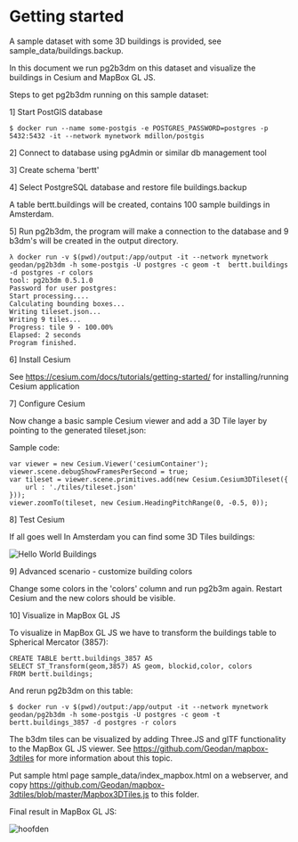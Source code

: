 # Getting started 

A sample dataset with some 3D buildings is provided, see sample_data/buildings.backup.

In this document we run pg2b3dm on this dataset and visualize the buildings in Cesium and MapBox GL JS.

Steps to get pg2b3dm running on this sample dataset:

1] Start PostGIS database

```
$ docker run --name some-postgis -e POSTGRES_PASSWORD=postgres -p 5432:5432 -it --network mynetwork mdillon/postgis
```

2] Connect to database using pgAdmin or similar db management tool

3] Create schema 'bertt'

4] Select PostgreSQL database and restore file buildings.backup

A table bertt.buildings will be created, contains 100 sample buildings in Amsterdam.

5] Run pg2b3dm, the program will make a connection to the database and 9 b3dm's will be created in the output directory.

```
λ docker run -v $(pwd)/output:/app/output -it --network mynetwork geodan/pg2b3dm -h some-postgis -U postgres -c geom -t  bertt.buildings -d postgres -r colors
tool: pg2b3dm 0.5.1.0
Password for user postgres:
Start processing....
Calculating bounding boxes...
Writing tileset.json...
Writing 9 tiles...
Progress: tile 9 - 100.00%
Elapsed: 2 seconds
Program finished.
```

6] Install Cesium 

See https://cesium.com/docs/tutorials/getting-started/ for installing/running Cesium application

7] Configure Cesium

Now change a basic sample Cesium viewer and add a 3D Tile layer by pointing to the generated tileset.json:

Sample code: 

```
var viewer = new Cesium.Viewer('cesiumContainer');
viewer.scene.debugShowFramesPerSecond = true;
var tileset = viewer.scene.primitives.add(new Cesium.Cesium3DTileset({
    url : './tiles/tileset.json'
}));
viewer.zoomTo(tileset, new Cesium.HeadingPitchRange(0, -0.5, 0));
```

8] Test Cesium

If all goes well In Amsterdam you can find some 3D Tiles buildings:

![Hello World Buildings](https://user-images.githubusercontent.com/538812/63441248-6517a200-c431-11e9-96c5-d1d38d2513a6.png)

9] Advanced scenario - customize building colors

Change some colors in the 'colors' column and run pg2b3m again. Restart Cesium and the new colors should be visible.

10] Visualize in MapBox GL JS

To visualize in MapBox GL JS we have to transform the buildings table to Spherical Mercator (3857):

```
CREATE TABLE bertt.buildings_3857 AS 
SELECT ST_Transform(geom,3857) AS geom, blockid,color, colors 
FROM bertt.buildings;
```

And rerun pg2b3dm on this table:

```
$ docker run -v $(pwd)/output:/app/output -it --network mynetwork geodan/pg2b3dm -h some-postgis -U postgres -c geom -t  bertt.buildings_3857 -d postgres -r colors
```

The b3dm tiles can be visualized by adding Three.JS and glTF functionality to the MapBox GL JS viewer. See https://github.com/Geodan/mapbox-3dtiles for more information about this topic.

Put sample html page sample_data/index_mapbox.html on a webserver, and copy https://github.com/Geodan/mapbox-3dtiles/blob/master/Mapbox3DTiles.js to this folder.

Final result in MapBox GL JS:

![hoofden](https://user-images.githubusercontent.com/538812/63675318-d320e800-c7e8-11e9-82f4-fcfb2a187044.png)

